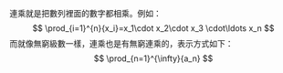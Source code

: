 連乘就是把數列裡面的數字都相乘。例如：
$$
\prod_{i=1}^{n}{x_i}=x_1\cdot x_2\cdot x_3 \cdot\ldots x_n
$$
而就像無窮級數一樣，連乘也是有無窮連乘的，表示方式如下：
$$
\prod_{n=1}^{\infty}{a_n}
$$

